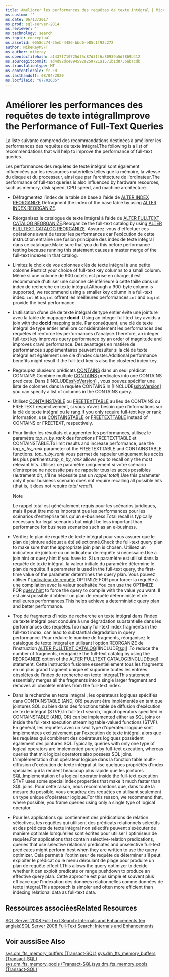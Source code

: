 ```yaml
---
title: Améliorer les performances des requêtes de texte intégral | Microsoft Docs
ms.custom: ''
ms.date: 06/13/2017
ms.prod: sql-server-2014
ms.reviewer: ''
ms.technology: search
ms.topic: conceptual
ms.assetid: 0658dc74-25eb-4486-bbd6-e85c1f92c272
author: MikeRayMSFT
ms.author: mikeray
ms.openlocfilehash: a1437f710725df5c87d31f6a80939a5d7869b412
ms.sourcegitcommit: ad4d92dce894592a259721a1571b1d8736abacdb
ms.translationtype: MT
ms.contentlocale: fr-FR
ms.lasthandoff: 08/04/2020
ms.locfileid: "87702635"
---
```

# <a name="improve-the-performance-of-full-text-queries"></a><span data-ttu-id="d7afe-102">Améliorer les performances des requêtes de texte intégral</span><span class="sxs-lookup"><span data-stu-id="d7afe-102">Improve the Performance of Full-Text Queries</span></span>
  <span data-ttu-id="d7afe-103">La liste suivante comprend des recommandations destinées à améliorer les performances des requêtes de texte intégral.</span><span class="sxs-lookup"><span data-stu-id="d7afe-103">The following is a list of recommendations that will help to improve the performance of full-text queries.</span></span>  
  
 <span data-ttu-id="d7afe-104">Les performances des requêtes de texte intégral sont également influencées par les ressources matérielles telles que la mémoire, la vitesse du disque et du processeur, ainsi que par l'architecture de l'ordinateur.</span><span class="sxs-lookup"><span data-stu-id="d7afe-104">The performance of full-text queries is also influenced by hardware resources, such as memory, disk speed, CPU speed, and machine architecture.</span></span>  
  
-   <span data-ttu-id="d7afe-105">Défragmentez l’index de la table de base à l’aide de [ALTER INDEX REORGANIZE](/sql/t-sql/statements/alter-index-transact-sql).</span><span class="sxs-lookup"><span data-stu-id="d7afe-105">Defragment the index of the base table by using [ALTER INDEX REORGANIZE](/sql/t-sql/statements/alter-index-transact-sql).</span></span>  
  
-   <span data-ttu-id="d7afe-106">Réorganisez le catalogue de texte intégral à l’aide de [ALTER FULLTEXT CATALOG REORGANIZE](/sql/t-sql/statements/alter-fulltext-catalog-transact-sql).</span><span class="sxs-lookup"><span data-stu-id="d7afe-106">Reorganize the full-text catalog by using [ALTER FULLTEXT CATALOG REORGANIZE](/sql/t-sql/statements/alter-fulltext-catalog-transact-sql).</span></span> <span data-ttu-id="d7afe-107">Assurez-vous d'effectuer ces opérations avant de tester les performances car l'exécution de cette instruction entraîne une fusion principale des index de texte intégral dans ce catalogue.</span><span class="sxs-lookup"><span data-stu-id="d7afe-107">Make sure that you do this before performance testing because running this statement causes a master merge of the full-text indexes in that catalog.</span></span>  
  
-   <span data-ttu-id="d7afe-108">Limitez le choix de vos colonnes clés de texte intégral à une petite colonne.</span><span class="sxs-lookup"><span data-stu-id="d7afe-108">Restrict your choice of full-text key columns to a small column.</span></span> <span data-ttu-id="d7afe-109">Même si une colonne de 900 octets est prise en charge, il est recommandé d'utiliser une colonne clé inférieure à cette taille dans un index de recherche en texte intégral.</span><span class="sxs-lookup"><span data-stu-id="d7afe-109">Although a 900-byte column is supported, we recommend using a smaller key column in a full-text index.</span></span> <span data-ttu-id="d7afe-110">`int` et `bigint` offrent les meilleures performances.</span><span class="sxs-lookup"><span data-stu-id="d7afe-110">`int` and `bigint` provide the best performance.</span></span>  
  
-   <span data-ttu-id="d7afe-111">L’utilisation d’une clé de texte intégral de type entier évite une jointure avec la table de mappage **docid** .</span><span class="sxs-lookup"><span data-stu-id="d7afe-111">Using an integer full-text key avoids a join with the **docid** mapping table.</span></span> <span data-ttu-id="d7afe-112">Par conséquent, une clé de texte intégral de type entier améliore considérablement les performances des requêtes et renforce les performances d'analyse.</span><span class="sxs-lookup"><span data-stu-id="d7afe-112">Therefore, an integer full-text key improves query performance by an order of magnitude and improves crawl performance.</span></span> <span data-ttu-id="d7afe-113">Des avantages en matière de performances supplémentaires peuvent résulter si la clé de texte intégral est également une clé d'index cluster.</span><span class="sxs-lookup"><span data-stu-id="d7afe-113">Additional performance benefits might result if the full-text key is also the clustered index key.</span></span>  
  
-   <span data-ttu-id="d7afe-114">Regroupez plusieurs prédicats [CONTAINS](/sql/t-sql/queries/contains-transact-sql) dans un seul prédicat CONTAINS.</span><span class="sxs-lookup"><span data-stu-id="d7afe-114">Combine multiple [CONTAINS](/sql/t-sql/queries/contains-transact-sql) predicates into one CONTAINS predicate.</span></span> <span data-ttu-id="d7afe-115">Dans [!INCLUDE[ssNoVersion](../../includes/ssnoversion-md.md)] , vous pouvez spécifier une liste de colonnes dans la requête CONTAINS.</span><span class="sxs-lookup"><span data-stu-id="d7afe-115">In [!INCLUDE[ssNoVersion](../../includes/ssnoversion-md.md)] you can specify a list of columns in the CONTAINS query.</span></span>  
  
-   <span data-ttu-id="d7afe-116">Utilisez [CONTAINSTABLE](/sql/relational-databases/system-functions/containstable-transact-sql) ou [FREETEXTTABLE](/sql/relational-databases/system-functions/freetexttable-transact-sql) au lieu de CONTAINS ou FREETEXT respectivement, si vous n’avez besoin que d’informations sur la clé de texte intégral ou le rang.</span><span class="sxs-lookup"><span data-stu-id="d7afe-116">If you only require full-text key or rank information, use [CONTAINSTABLE](/sql/relational-databases/system-functions/containstable-transact-sql) or [FREETEXTTABLE](/sql/relational-databases/system-functions/freetexttable-transact-sql) instead of CONTAINS or FREETEXT, respectively.</span></span>  
  
-   <span data-ttu-id="d7afe-117">Pour limiter les résultats et augmenter les performances, utilisez le paramètre *top_n_by_rank* des fonctions FREETEXTTABLE et CONTAINSTABLE.</span><span class="sxs-lookup"><span data-stu-id="d7afe-117">To limit results and increase performance, use the *top_n_by_rank* parameter of the FREETEXTTABLE and CONTAINSTABLE functions.</span></span> <span data-ttu-id="d7afe-118">*top_n_by_rank* vous permet de rappeler uniquement les accès les plus pertinents.</span><span class="sxs-lookup"><span data-stu-id="d7afe-118">*top_n_by_rank* allows you to recall only the most relevant hits.</span></span> <span data-ttu-id="d7afe-119">Utilisez ce paramètre uniquement si votre scénario d’entreprise ne nécessite pas de rappeler tous les accès possibles (autrement dit, s’il ne nécessite pas un *rappel total*).</span><span class="sxs-lookup"><span data-stu-id="d7afe-119">Use this parameter only if your business scenario does not require recalling all possible hits (that is, it does not require *total recall*).</span></span>  
  
    > [!NOTE]  
    >  <span data-ttu-id="d7afe-120">Le rappel total est généralement requis pour les scénarios juridiques, mais il peut être moins important que les performances pour les scénarios d'entreprise tels qu'un e-business.</span><span class="sxs-lookup"><span data-stu-id="d7afe-120">Total recall is typically necessary for legal scenarios but might be less important than performance for business scenarios such as an e-business.</span></span>  
  
-   <span data-ttu-id="d7afe-121">Vérifiez le plan de requête de texte intégral pour vous assurer que le plan de jointure adéquat a été sélectionné.</span><span class="sxs-lookup"><span data-stu-id="d7afe-121">Check the full-text query plan to make sure that the appropriate join plan is chosen.</span></span> <span data-ttu-id="d7afe-122">Utilisez un indicateur de jointure ou un indicateur de requête si nécessaire.</span><span class="sxs-lookup"><span data-stu-id="d7afe-122">Use a join hint or query hint if you have to.</span></span> <span data-ttu-id="d7afe-123">Si un paramètre est utilisé dans la requête de texte intégral, la valeur initiale du paramètre détermine le plan de requête.</span><span class="sxs-lookup"><span data-stu-id="d7afe-123">If a parameter is used in the full-text query, the first-time value of the parameter determines the query plan.</span></span> <span data-ttu-id="d7afe-124">Vous pouvez utiliser l’ [indicateur de requête](/sql/t-sql/queries/hints-transact-sql-query) OPTIMIZE FOR pour forcer la requête à une compilation avec la valeur souhaitée.</span><span class="sxs-lookup"><span data-stu-id="d7afe-124">You can use the OPTIMIZE FOR [query hint](/sql/t-sql/queries/hints-transact-sql-query) to force the query to compile with the value you want.</span></span> <span data-ttu-id="d7afe-125">Il est ainsi possible d'obtenir un plan de requête déterministe et de meilleures performances.</span><span class="sxs-lookup"><span data-stu-id="d7afe-125">This helps achieve a deterministic query plan and better performance.</span></span>  
  
-   <span data-ttu-id="d7afe-126">Trop de fragments d'index de recherche en texte intégral dans l'index de texte intégral peut conduire à une dégradation substantielle dans les performances des requêtes.</span><span class="sxs-lookup"><span data-stu-id="d7afe-126">Too many full-text index fragments in the full-text index, can lead to substantial degradation in query performance.</span></span> <span data-ttu-id="d7afe-127">Pour réduire le nombre de fragments, réorganisez le catalogue de texte intégral en utilisant l’option REORGANIZE de l’instruction [ALTER FULLTEXT CATALOG](/sql/t-sql/statements/alter-fulltext-catalog-transact-sql)[!INCLUDE[tsql](../../includes/tsql-md.md)] .</span><span class="sxs-lookup"><span data-stu-id="d7afe-127">To reduce the number of fragments, reorganize the full-text catalog by using the REORGANIZE option of the [ALTER FULLTEXT CATALOG](/sql/t-sql/statements/alter-fulltext-catalog-transact-sql)[!INCLUDE[tsql](../../includes/tsql-md.md)] statement.</span></span> <span data-ttu-id="d7afe-128">Cette instruction fusionne essentiellement tous les fragments en un plus grand fragment unique et supprime toutes les entrées obsolètes de l'index de recherche en texte intégral.</span><span class="sxs-lookup"><span data-stu-id="d7afe-128">This statement essentially merges all the fragments into a single larger fragment and removes all obsolete entries from the full-text index.</span></span>  
  
-   <span data-ttu-id="d7afe-129">Dans la recherche en texte intégral , les opérateurs logiques spécifiés dans CONTAINSTABLE (AND, OR) peuvent être implémentés en tant que jointures SQL ou bien dans des fonctions table de diffusion d'exécution de texte intégral (STVF).</span><span class="sxs-lookup"><span data-stu-id="d7afe-129">In  full-text search, logical operators specified in CONTAINSTABLE (AND, OR) can be implemented either as SQL joins or inside the full-text execution streaming table-valued functions (STVF).</span></span> <span data-ttu-id="d7afe-130">En général, les requêtes avec un seul type d'opérateur logique sont implémentées exclusivement par l'exécution de texte intégral, alors que les requêtes qui combinent des opérateurs logiques possèdent également des jointures SQL.</span><span class="sxs-lookup"><span data-stu-id="d7afe-130">Typically, queries with only one type of logical operators are implemented purely by full-text execution, whereas queries that mix logical operators also possess SQL joins.</span></span> <span data-ttu-id="d7afe-131">L'implémentation d'un opérateur logique dans la fonction table multi-diffusion d'exécution de texte intégral utilise quelques propriétés d'index spéciales qui la rendent beaucoup plus rapide que les jointures SQL.</span><span class="sxs-lookup"><span data-stu-id="d7afe-131">Implementation of a logical operator inside the full-text execution STVF uses some special index properties that make it much faster than SQL joins.</span></span> <span data-ttu-id="d7afe-132">Pour cette raison, nous recommandons que, dans toute la mesure du possible, vous encadrez des requêtes en utilisant seulement un type unique d'opérateur logique.</span><span class="sxs-lookup"><span data-stu-id="d7afe-132">For this reason, we recommend that, where possible, you frame queries using only a single type of logical operator.</span></span>  
  
-   <span data-ttu-id="d7afe-133">Pour les applications qui contiennent des prédications de relation sélectives, les requêtes qui utilisent des prédicats relationnels sélectifs et des prédicats de texte intégral non sélectifs peuvent s'exécuter de manière optimale lorsqu'elles sont écrites pour utiliser l'optimiseur de requête.</span><span class="sxs-lookup"><span data-stu-id="d7afe-133">For applications that contain selective-relation predications, queries that use selective relational predicates and unselective full-text predicates might perform best when they are written to use the query optimizer.</span></span> <span data-ttu-id="d7afe-134">Cela permet à l'optimiseur de requête de déterminer s'il peut exploiter le prédicat ou le menu déroulant de plage pour produire un plan de requête effectif.</span><span class="sxs-lookup"><span data-stu-id="d7afe-134">This allows the query optimizer to decide whether it can exploit predicate or range pushdown to produce an effective query plan.</span></span> <span data-ttu-id="d7afe-135">Cette approche est plus simple et souvent plus efficace que l'indexation des données relationnelles comme données de texte intégral.</span><span class="sxs-lookup"><span data-stu-id="d7afe-135">This approach is simpler and often more efficient than indexing relational data as full-text data.</span></span>  
  
## <a name="related-resources"></a><span data-ttu-id="d7afe-136">Ressources associées</span><span class="sxs-lookup"><span data-stu-id="d7afe-136">Related Resources</span></span>  
 [<span data-ttu-id="d7afe-137">SQL Server 2008 Full-Text Search: Internals and Enhancements (en anglais)</span><span class="sxs-lookup"><span data-stu-id="d7afe-137">SQL Server 2008 Full-Text Search: Internals and Enhancements</span></span>](https://go.microsoft.com/fwlink/?LinkId=129544)  
  
## <a name="see-also"></a><span data-ttu-id="d7afe-138">Voir aussi</span><span class="sxs-lookup"><span data-stu-id="d7afe-138">See Also</span></span>  
 <span data-ttu-id="d7afe-139">[sys.dm_fts_memory_buffers &#40;Transact-SQL&#41;](/sql/relational-databases/system-dynamic-management-views/sys-dm-fts-memory-buffers-transact-sql) </span><span class="sxs-lookup"><span data-stu-id="d7afe-139">[sys.dm_fts_memory_buffers &#40;Transact-SQL&#41;](/sql/relational-databases/system-dynamic-management-views/sys-dm-fts-memory-buffers-transact-sql) </span></span>  
 [<span data-ttu-id="d7afe-140">sys.dm_fts_memory_pools &#40;Transact-SQL&#41;</span><span class="sxs-lookup"><span data-stu-id="d7afe-140">sys.dm_fts_memory_pools &#40;Transact-SQL&#41;</span></span>](/sql/relational-databases/system-dynamic-management-views/sys-dm-fts-memory-pools-transact-sql)  
  
  
